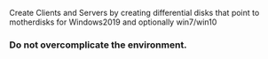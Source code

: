 

Create Clients and Servers by creating differential disks that point to motherdisks for Windows2019 and optionally win7/win10

### Do not overcomplicate the environment.